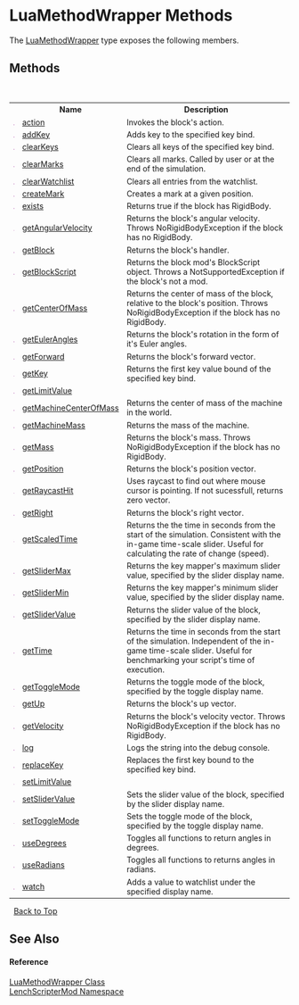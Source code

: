 # LuaMethodWrapper Methods
 

The <a href="351989df-271d-bd3b-e14f-8958d6a17f6f">LuaMethodWrapper</a> type exposes the following members.


## Methods
&nbsp;<table><tr><th></th><th>Name</th><th>Description</th></tr><tr><td>![Public method](media/pubmethod.gif "Public method")</td><td><a href="6fb3dfab-24bb-5665-15e6-e4ad806822d6">action</a></td><td>
Invokes the block's action.</td></tr><tr><td>![Public method](media/pubmethod.gif "Public method")</td><td><a href="aa76610e-2cc5-ee6e-654a-29f8980c4b47">addKey</a></td><td>
Adds key to the specified key bind.</td></tr><tr><td>![Public method](media/pubmethod.gif "Public method")</td><td><a href="19da8164-a132-b75c-d64d-51a4f77bccfe">clearKeys</a></td><td>
Clears all keys of the specified key bind.</td></tr><tr><td>![Public method](media/pubmethod.gif "Public method")</td><td><a href="26ec9741-2420-321c-1983-03c65b396657">clearMarks</a></td><td>
Clears all marks. Called by user or at the end of the simulation.</td></tr><tr><td>![Public method](media/pubmethod.gif "Public method")</td><td><a href="b89211b1-b475-7244-7514-06fda6de5fed">clearWatchlist</a></td><td>
Clears all entries from the watchlist.</td></tr><tr><td>![Public method](media/pubmethod.gif "Public method")</td><td><a href="c53eeb7c-0b59-ca9a-611d-ac68a531d66a">createMark</a></td><td>
Creates a mark at a given position.</td></tr><tr><td>![Public method](media/pubmethod.gif "Public method")</td><td><a href="aa081207-b6dc-da8c-3fb3-81d712d815c1">exists</a></td><td>
Returns true if the block has RigidBody.</td></tr><tr><td>![Public method](media/pubmethod.gif "Public method")</td><td><a href="a7761efb-be73-189b-5a41-f3c37dc8df86">getAngularVelocity</a></td><td>
Returns the block's angular velocity. Throws NoRigidBodyException if the block has no RigidBody.</td></tr><tr><td>![Public method](media/pubmethod.gif "Public method")</td><td><a href="9f77700c-022e-8c09-a1b8-baf0df920ec3">getBlock</a></td><td>
Returns the block's handler.</td></tr><tr><td>![Public method](media/pubmethod.gif "Public method")</td><td><a href="8ce5e4ff-790d-8c02-48bc-c9548512e415">getBlockScript</a></td><td>
Returns the block mod's BlockScript object. Throws a NotSupportedException if the block's not a mod.</td></tr><tr><td>![Public method](media/pubmethod.gif "Public method")</td><td><a href="47b4b48f-9d0c-95a4-1273-429ab94c91d7">getCenterOfMass</a></td><td>
Returns the center of mass of the block, relative to the block's position. Throws NoRigidBodyException if the block has no RigidBody.</td></tr><tr><td>![Public method](media/pubmethod.gif "Public method")</td><td><a href="b2f5c919-afb2-b380-3718-2b226e0b0b96">getEulerAngles</a></td><td>
Returns the block's rotation in the form of it's Euler angles.</td></tr><tr><td>![Public method](media/pubmethod.gif "Public method")</td><td><a href="aad0707c-8aaa-a294-cfa3-735be48baac2">getForward</a></td><td>
Returns the block's forward vector.</td></tr><tr><td>![Public method](media/pubmethod.gif "Public method")</td><td><a href="f53542ad-0163-ba1d-c565-cb1f62388fe3">getKey</a></td><td>
Returns the first key value bound of the specified key bind.</td></tr><tr><td>![Public method](media/pubmethod.gif "Public method")</td><td><a href="c08281fb-b104-bb86-f861-d7632ca33aae">getLimitValue</a></td><td /></tr><tr><td>![Public method](media/pubmethod.gif "Public method")</td><td><a href="2f63ab11-3de4-1a0a-aee5-761d91f1d1c8">getMachineCenterOfMass</a></td><td>
Returns the center of mass of the machine in the world.</td></tr><tr><td>![Public method](media/pubmethod.gif "Public method")</td><td><a href="a1f52db4-eec3-db22-8a62-ed40d88568ba">getMachineMass</a></td><td>
Returns the mass of the machine.</td></tr><tr><td>![Public method](media/pubmethod.gif "Public method")</td><td><a href="7f56b7a0-6e4d-6b54-03f4-09632163c465">getMass</a></td><td>
Returns the block's mass. Throws NoRigidBodyException if the block has no RigidBody.</td></tr><tr><td>![Public method](media/pubmethod.gif "Public method")</td><td><a href="276bc962-7ba4-b33d-607e-784e0bac700b">getPosition</a></td><td>
Returns the block's position vector.</td></tr><tr><td>![Public method](media/pubmethod.gif "Public method")</td><td><a href="0c3baff5-923e-a272-888f-ce8735ee51dc">getRaycastHit</a></td><td>
Uses raycast to find out where mouse cursor is pointing. If not sucessfull, returns zero vector.</td></tr><tr><td>![Public method](media/pubmethod.gif "Public method")</td><td><a href="d05807c8-19e2-83e9-2e4f-393f7a19e441">getRight</a></td><td>
Returns the block's right vector.</td></tr><tr><td>![Public method](media/pubmethod.gif "Public method")</td><td><a href="a6cb090c-b76e-2e55-2e7b-7ce6eac9c621">getScaledTime</a></td><td>
Returns the the time in seconds from the start of the simulation. Consistent with the in-game time-scale slider. Useful for calculating the rate of change (speed).</td></tr><tr><td>![Public method](media/pubmethod.gif "Public method")</td><td><a href="87a4e553-048e-9362-7a8a-6df3227900ba">getSliderMax</a></td><td>
Returns the key mapper's maximum slider value, specified by the slider display name.</td></tr><tr><td>![Public method](media/pubmethod.gif "Public method")</td><td><a href="1d1291ad-17c3-9db6-ecdb-e1ac94446757">getSliderMin</a></td><td>
Returns the key mapper's minimum slider value, specified by the slider display name.</td></tr><tr><td>![Public method](media/pubmethod.gif "Public method")</td><td><a href="0847d429-45c3-ddcb-f5b0-59492bb5bb0f">getSliderValue</a></td><td>
Returns the slider value of the block, specified by the slider display name.</td></tr><tr><td>![Public method](media/pubmethod.gif "Public method")</td><td><a href="f9511579-de31-805d-5803-cfee3d8d8aca">getTime</a></td><td>
Returns the time in seconds from the start of the simulation. Independent of the in-game time-scale slider. Useful for benchmarking your script's time of execution.</td></tr><tr><td>![Public method](media/pubmethod.gif "Public method")</td><td><a href="368e45fe-5378-273c-0e2f-282c063c43e1">getToggleMode</a></td><td>
Returns the toggle mode of the block, specified by the toggle display name.</td></tr><tr><td>![Public method](media/pubmethod.gif "Public method")</td><td><a href="4bd2db40-84f1-f583-5d05-869ab3741dee">getUp</a></td><td>
Returns the block's up vector.</td></tr><tr><td>![Public method](media/pubmethod.gif "Public method")</td><td><a href="f5daaabc-20dd-a6d2-bc1b-6744a0bd1650">getVelocity</a></td><td>
Returns the block's velocity vector. Throws NoRigidBodyException if the block has no RigidBody.</td></tr><tr><td>![Public method](media/pubmethod.gif "Public method")</td><td><a href="8bb73051-f7e8-2307-65aa-b45d14cc6062">log</a></td><td>
Logs the string into the debug console.</td></tr><tr><td>![Public method](media/pubmethod.gif "Public method")</td><td><a href="4376237d-8cb3-4347-bf1a-4c8457280b49">replaceKey</a></td><td>
Replaces the first key bound to the specified key bind.</td></tr><tr><td>![Public method](media/pubmethod.gif "Public method")</td><td><a href="d569fa66-8ae1-d117-b1fa-0131e6bc9036">setLimitValue</a></td><td /></tr><tr><td>![Public method](media/pubmethod.gif "Public method")</td><td><a href="eed91b93-91f8-df84-36c4-54f295e91d7f">setSliderValue</a></td><td>
Sets the slider value of the block, specified by the slider display name.</td></tr><tr><td>![Public method](media/pubmethod.gif "Public method")</td><td><a href="5064a6b9-7efa-6573-f723-4fe44faa7748">setToggleMode</a></td><td>
Sets the toggle mode of the block, specified by the toggle display name.</td></tr><tr><td>![Public method](media/pubmethod.gif "Public method")</td><td><a href="d0954c9f-06a7-800d-929f-c33aafb4d621">useDegrees</a></td><td>
Toggles all functions to return angles in degrees.</td></tr><tr><td>![Public method](media/pubmethod.gif "Public method")</td><td><a href="eb15ff18-b395-10ca-8902-c7ff96db7938">useRadians</a></td><td>
Toggles all functions to returns angles in radians.</td></tr><tr><td>![Public method](media/pubmethod.gif "Public method")</td><td><a href="2452918a-b37a-6873-cec8-d824def70dde">watch</a></td><td>
Adds a value to watchlist under the specified display name.</td></tr></table>&nbsp;
<a href="#luamethodwrapper-methods">Back to Top</a>

## See Also


#### Reference
<a href="351989df-271d-bd3b-e14f-8958d6a17f6f">LuaMethodWrapper Class</a><br /><a href="a4f653e6-9ab3-f6ff-6eb8-285c9b4fe052">LenchScripterMod Namespace</a><br />